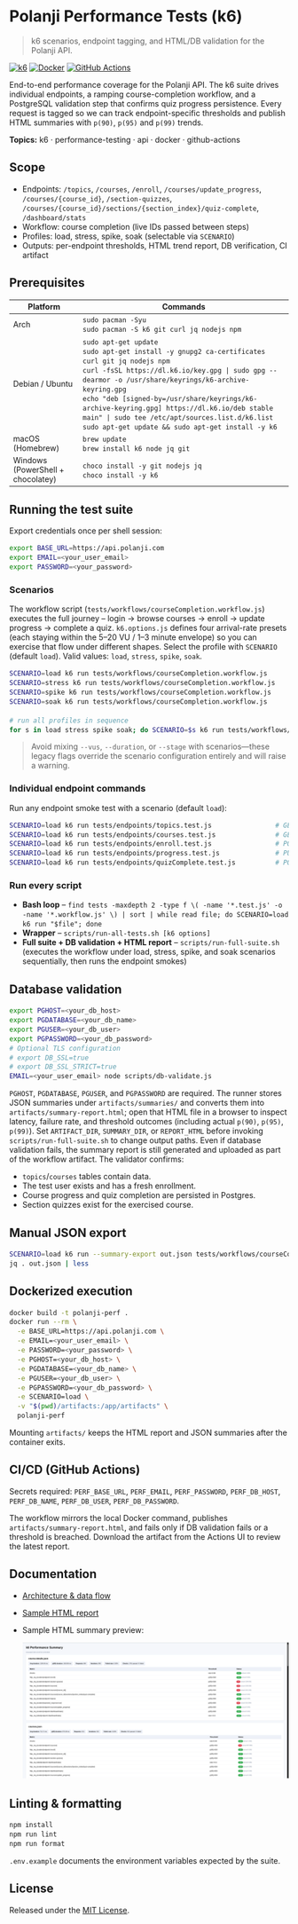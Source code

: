# Polanji Performance Tests (k6)

> k6 scenarios, endpoint tagging, and HTML/DB validation for the Polanji API.

[![k6](https://img.shields.io/badge/k6-performance-blueviolet?logo=k6&logoColor=white)](https://k6.io)
[![Docker](https://img.shields.io/badge/Docker-ready-2496ED?logo=docker&logoColor=white)](https://www.docker.com/)
[![GitHub Actions](https://github.com/reevu13/polanji-perf/actions/workflows/performance.yml/badge.svg)](https://github.com/reevu13/polanji-perf/actions/workflows/performance.yml)

End-to-end performance coverage for the Polanji API. The k6 suite drives individual endpoints, a ramping course-completion workflow, and a PostgreSQL validation step that confirms quiz progress persistence. Every request is tagged so we can track endpoint-specific thresholds and publish HTML summaries with `p(90)`, `p(95)` and `p(99)` trends.

**Topics:** k6 · performance-testing · api · docker · github-actions

## Scope

- Endpoints: `/topics`, `/courses`, `/enroll`, `/courses/update_progress`, `/courses/{course_id}`, `/section-quizzes`, `/courses/{course_id}/sections/{section_index}/quiz-complete`, `/dashboard/stats`
- Workflow: course completion (live IDs passed between steps)
- Profiles: load, stress, spike, soak (selectable via `SCENARIO`)
- Outputs: per-endpoint thresholds, HTML trend report, DB verification, CI artifact

## Prerequisites

| Platform                          | Commands                                                                                                                                                                                                                                                                                                                                                                                                                 |
| --------------------------------- | ------------------------------------------------------------------------------------------------------------------------------------------------------------------------------------------------------------------------------------------------------------------------------------------------------------------------------------------------------------------------------------------------------------------------ |
| Arch                              | `sudo pacman -Syu`<br>`sudo pacman -S k6 git curl jq nodejs npm`                                                                                                                                                                                                                                                                                                                                                         |
| Debian / Ubuntu                   | `sudo apt-get update`<br>`sudo apt-get install -y gnupg2 ca-certificates curl git jq nodejs npm`<br>`curl -fsSL https://dl.k6.io/key.gpg \| sudo gpg --dearmor -o /usr/share/keyrings/k6-archive-keyring.gpg`<br>`echo "deb [signed-by=/usr/share/keyrings/k6-archive-keyring.gpg] https://dl.k6.io/deb stable main" \| sudo tee /etc/apt/sources.list.d/k6.list`<br>`sudo apt-get update && sudo apt-get install -y k6` |
| macOS (Homebrew)                  | `brew update`<br>`brew install k6 node jq git`                                                                                                                                                                                                                                                                                                                                                                           |
| Windows (PowerShell + chocolatey) | `choco install -y git nodejs jq`<br>`choco install -y k6`                                                                                                                                                                                                                                                                                                                                                                |

## Running the test suite

Export credentials once per shell session:

```bash
export BASE_URL=https://api.polanji.com
export EMAIL=<your_user_email>
export PASSWORD=<your_password>
```

### Scenarios

The workflow script (`tests/workflows/courseCompletion.workflow.js`) executes the full journey – login → browse courses → enroll → update progress → complete a quiz. `k6.options.js` defines four arrival-rate presets (each staying within the 5–20 VU / 1–3 minute envelope) so you can exercise that flow under different shapes. Select the profile with `SCENARIO` (default `load`). Valid values: `load`, `stress`, `spike`, `soak`.

```bash
SCENARIO=load k6 run tests/workflows/courseCompletion.workflow.js
SCENARIO=stress k6 run tests/workflows/courseCompletion.workflow.js
SCENARIO=spike k6 run tests/workflows/courseCompletion.workflow.js
SCENARIO=soak k6 run tests/workflows/courseCompletion.workflow.js

# run all profiles in sequence
for s in load stress spike soak; do SCENARIO=$s k6 run tests/workflows/courseCompletion.workflow.js; done
```

> Avoid mixing `--vus`, `--duration`, or `--stage` with scenarios—these legacy flags override the scenario configuration entirely and will raise a warning.

### Individual endpoint commands

Run any endpoint smoke test with a scenario (default `load`):

```bash
SCENARIO=load k6 run tests/endpoints/topics.test.js                # GET /topics
SCENARIO=load k6 run tests/endpoints/courses.test.js               # GET /courses
SCENARIO=load k6 run tests/endpoints/enroll.test.js                # POST /enroll
SCENARIO=load k6 run tests/endpoints/progress.test.js              # PUT /courses/update_progress
SCENARIO=load k6 run tests/endpoints/quizComplete.test.js          # POST /courses/{course_id}/sections/{section_index}/quiz-complete
```

### Run every script

- **Bash loop** – `find tests -maxdepth 2 -type f \( -name '*.test.js' -o -name '*.workflow.js' \) | sort | while read file; do SCENARIO=load k6 run "$file"; done`
- **Wrapper** – `scripts/run-all-tests.sh [k6 options]`
- **Full suite + DB validation + HTML report** – `scripts/run-full-suite.sh` (executes the workflow under load, stress, spike, and soak scenarios sequentially, then runs the endpoint smokes)

## Database validation

```bash
export PGHOST=<your_db_host>
export PGDATABASE=<your_db_name>
export PGUSER=<your_db_user>
export PGPASSWORD=<your_db_password>
# Optional TLS configuration
# export DB_SSL=true
# export DB_SSL_STRICT=true
EMAIL=<your_user_email> node scripts/db-validate.js
```

`PGHOST`, `PGDATABASE`, `PGUSER`, and `PGPASSWORD` are required. The runner stores JSON summaries under `artifacts/summaries/` and converts them into `artifacts/summary-report.html`; open that HTML file in a browser to inspect latency, failure rate, and threshold outcomes (including actual `p(90)`, `p(95)`, `p(99)`). Set `ARTIFACT_DIR`, `SUMMARY_DIR`, or `REPORT_HTML` before invoking `scripts/run-full-suite.sh` to change output paths. Even if database validation fails, the summary report is still generated and uploaded as part of the workflow artifact. The validator confirms:

- `topics`/`courses` tables contain data.
- The test user exists and has a fresh enrollment.
- Course progress and quiz completion are persisted in Postgres.
- Section quizzes exist for the exercised course.

## Manual JSON export

```bash
SCENARIO=load k6 run --summary-export out.json tests/workflows/courseCompletion.workflow.js
jq . out.json | less
```

## Dockerized execution

```bash
docker build -t polanji-perf .
docker run --rm \
  -e BASE_URL=https://api.polanji.com \
  -e EMAIL=<your_user_email> \
  -e PASSWORD=<your_password> \
  -e PGHOST=<your_db_host> \
  -e PGDATABASE=<your_db_name> \
  -e PGUSER=<your_db_user> \
  -e PGPASSWORD=<your_db_password> \
  -e SCENARIO=load \
  -v "$(pwd)/artifacts:/app/artifacts" \
  polanji-perf
```

Mounting `artifacts/` keeps the HTML report and JSON summaries after the container exits.

## CI/CD (GitHub Actions)

Secrets required: `PERF_BASE_URL`, `PERF_EMAIL`, `PERF_PASSWORD`, `PERF_DB_HOST`, `PERF_DB_NAME`, `PERF_DB_USER`, `PERF_DB_PASSWORD`.

The workflow mirrors the local Docker command, publishes `artifacts/summary-report.html`, and fails only if DB validation fails or a threshold is breached. Download the artifact from the Actions UI to review the latest report.

## Documentation

- [Architecture & data flow](docs/architecture.md)
- [Sample HTML report](docs/sample-report.html)
- Sample HTML summary preview:

  ![Sample summary report card](docs/sample-report.png)

## Linting & formatting

```bash
npm install
npm run lint
npm run format
```

`.env.example` documents the environment variables expected by the suite.

## License

Released under the [MIT License](LICENSE).
